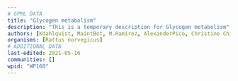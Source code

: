 ```yaml
---
# GPML DATA
title: "Glycogen metabolism"
description: "This is a temporary description for Glycogen metabolism"
authors: [Kdahlquist, MaintBot, M.Ramirez, AlexanderPico, Christine Chichester, Mkutmon, Eweitz]
organisms: [Rattus norvegicus]
# ADDITIONAL DATA
last-edited: 2021-05-16
communities: []
wpid: "WP160"
---
```

